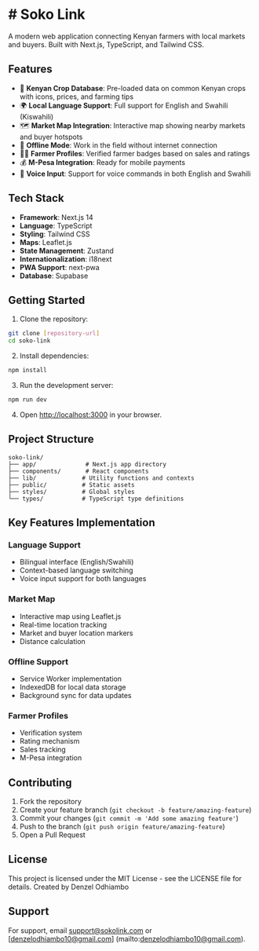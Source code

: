 # # Soko Link

A modern web application connecting Kenyan farmers with local markets and buyers. Built with Next.js, TypeScript, and Tailwind CSS.

## Features

- 🌾 **Kenyan Crop Database**: Pre-loaded data on common Kenyan crops with icons, prices, and farming tips
- 🌍 **Local Language Support**: Full support for English and Swahili (Kiswahili)
- 🗺️ **Market Map Integration**: Interactive map showing nearby markets and buyer hotspots
- 📱 **Offline Mode**: Work in the field without internet connection
- 👨‍🌾 **Farmer Profiles**: Verified farmer badges based on sales and ratings
- 💰 **M-Pesa Integration**: Ready for mobile payments
- 🎤 **Voice Input**: Support for voice commands in both English and Swahili

## Tech Stack

- **Framework**: Next.js 14
- **Language**: TypeScript
- **Styling**: Tailwind CSS
- **Maps**: Leaflet.js
- **State Management**: Zustand
- **Internationalization**: i18next
- **PWA Support**: next-pwa
- **Database**: Supabase

## Getting Started

1. Clone the repository:
```bash
git clone [repository-url]
cd soko-link
```

2. Install dependencies:
```bash
npm install
```

3. Run the development server:
```bash
npm run dev
```

4. Open [http://localhost:3000](http://localhost:3000) in your browser.

## Project Structure

```
soko-link/
├── app/              # Next.js app directory
├── components/       # React components
├── lib/             # Utility functions and contexts
├── public/          # Static assets
├── styles/          # Global styles
└── types/           # TypeScript type definitions
```

## Key Features Implementation

### Language Support
- Bilingual interface (English/Swahili)
- Context-based language switching
- Voice input support for both languages

### Market Map
- Interactive map using Leaflet.js
- Real-time location tracking
- Market and buyer location markers
- Distance calculation

### Offline Support
- Service Worker implementation
- IndexedDB for local data storage
- Background sync for data updates

### Farmer Profiles
- Verification system
- Rating mechanism
- Sales tracking
- M-Pesa integration

## Contributing

1. Fork the repository
2. Create your feature branch (`git checkout -b feature/amazing-feature`)
3. Commit your changes (`git commit -m 'Add some amazing feature'`)
4. Push to the branch (`git push origin feature/amazing-feature`)
5. Open a Pull Request

## License

This project is licensed under the MIT License - see the LICENSE file for details.
Created by Denzel Odhiambo

## Support

For support, email [support@sokolink.com](mailto:support@sokolink.com) or [denzelodhiambo10@gmail.com] (mailto:denzelodhiambo10@gmail.com).
